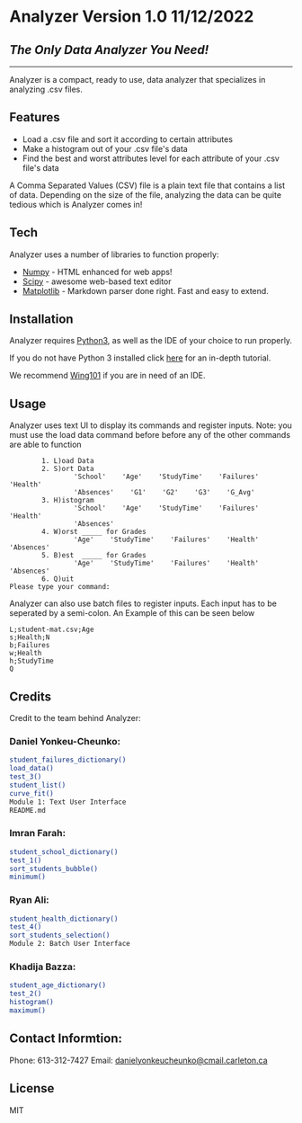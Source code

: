 # Analyzer Version 1.0 11/12/2022
## _The Only Data Analyzer You Need!_

---

Analyzer is a compact, ready to use, data analyzer that specializes in analyzing .csv files.

## Features

- Load a .csv file and sort it according to certain attributes
- Make a histogram out of your .csv file's data
- Find the best and worst attributes level for each attribute of your .csv file's data

A Comma Separated Values (CSV) file is a plain text file that contains a list of data. Depending on the size of the file, analyzing the data can be quite tedious which is Analyzer comes in!

## Tech

Analyzer uses a number of libraries to function properly:

- [Numpy] - HTML enhanced for web apps!
- [Scipy] - awesome web-based text editor
- [Matplotlib] - Markdown parser done right. Fast and easy to extend.

## Installation

Analyzer requires [Python3], as well as the IDE of your choice to run properly.

If you do not have Python 3 installed click [here] for an in-depth tutorial.

We recommend [Wing101] if you are in need of an IDE.

## Usage
Analyzer uses text UI to display its commands and register inputs.
Note: you must use the load data command before before any of the other commands are able to function
```
        1. L)oad Data
        2. S)ort Data
                'School'    'Age'    'StudyTime'    'Failures'    'Health'
                'Absences'    'G1'    'G2'    'G3'    'G_Avg'
        3. H)istogram
                'School'    'Age'    'StudyTime'    'Failures'    'Health'
                'Absences'
        4. W)orst _____ for Grades
                'Age'    'StudyTime'    'Failures'    'Health'    'Absences'
        5. B)est  _____ for Grades
                'Age'    'StudyTime'    'Failures'    'Health'    'Absences'
        6. Q)uit
Please type your command: 
```
Analyzer can also use batch files to register inputs.
Each input has to be seperated by a semi-colon.
An Example of this can be seen below
```
L;student-mat.csv;Age
s;Health;N
b;Failures
w;Health
h;StudyTime
Q
```


## Credits
Credit to the team behind Analyzer:

### Daniel Yonkeu-Cheunko:
```sh
student_failures_dictionary()
load_data()
test_3()
student_list()
curve_fit()
Module 1: Text User Interface
README.md
```

### Imran Farah:

```sh
student_school_dictionary()
test_1()
sort_students_bubble()
minimum()
```

### Ryan Ali:

```sh
student_health_dictionary()
test_4()
sort_students_selection()
Module 2: Batch User Interface
```

### Khadija Bazza:

```sh
student_age_dictionary()
test_2()
histogram()
maximum()
```


## Contact Informtion:
Phone: 613-312-7427
Email: danielyonkeucheunko@cmail.carleton.ca

## License
MIT

   [Python3]: <https://www.python.org/downloads/>
   [here]: <https://www.digitalocean.com/community/tutorials/install-python-windows-10>
   [Wing101]: <https://wingware.com/downloads/wing-101>
   [Numpy]: <https://numpy.org/install/>
   [Scipy]: <https://scipy.org/install/>
   [Matplotlib]: <https://matplotlib.org/stable/users/installing/index.html>